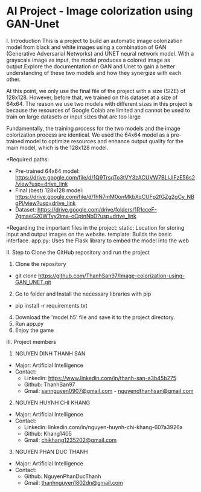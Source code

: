 # AI Project - Image colorization using GAN-Unet

I. Introduction
This is a project to build an automatic image colorization model from black and white images using a combination of GAN (Generative Adversarial Networks) and UNET neural network model. With a grayscale image as input, the model produces a colored image as output.Explore the documentation on GAN and Unet to gain a better understanding of these two models and how they synergize with each other.

At this point, we only use the final file of the project with a size (SIZE) of 128x128. However, before that, we trained on this dataset at a size of 64x64. The reason we use two models with different sizes in this project is because the resources of Google Colab are limited and cannot be used to train on large datasets or input sizes that are too large

Fundamentally, the training process for the two models and the image colorization process are identical. We used the 64x64 model as a pre-trained model to optimize resources and enhance output quality for the main model, which is the 128x128 model.

*Required paths:
- Pre-trained 64x64 model: https://drive.google.com/file/d/1Q9TrsqTo3tVY3zACUVW7BLIJIFzE56s2/view?usp=drive_link
- Final (best) 128x128 model: https://drive.google.com/file/d/1hN7mM0onMkbXqCUFp2fGZg2gCy_NBgPi/view?usp=drive_link
- Dataset: https://drive.google.com/drive/folders/1R1cceF-7gmaeG20WTvy2ima-oCptnNbD?usp=drive_link

*Regarding the important files in the project:
static: Location for storing input and output images on the website.
template: Builds the basic interface.
app.py: Uses the Flask library to embed the model into the web


II. Step to Clone the GitHub repository and run the project
  1. Clone the repository
  - git clone https://github.com/ThanhSan97/Image-colorization-using-GAN_UNET.git
  2. Go to folder and Install the necessary libraries with pip
  - pip install -r requirements.txt
  4. Download the 'model.h5' file and save it to the project directory.
  5. Run app.py
  6. Enjoy the game 

III. Project members
1. NGUYEN DINH THANH SAN
- Major: Artificial Intelligence
- Contact:
   + Linkedin: https://www.linkedin.com/in/thanh-san-a3b45b275
   + Github: ThanhSan97
   + Gmail: sannguyen0907@gmail.com - nguyendthanhsan@gmail.com
2. NGUYEN HUYNH CHI KHANG
- Major: Artificial Intelligence
- Contact:
   + Linkedin: linkedin.com/in/nguyen-huynh-chi-khang-607a3926a
   + Github: Khang1405
   + Gmail: chikhang1235202@gmail.com
3. NGUYEN PHAN DUC THANH
- Major: Artificial Intelligence
- Contact:
   + Github: NguyenPhanDucThanh
   + Gmail: thanhnguyen1802dn@gmail.com
